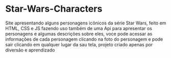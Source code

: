 # Star-Wars-Characters
Site apresentando alguns personagens icônicos da série Star Wars, feito em HTML, CSS e JS fazendo uso também de uma Api para apresentar os personagens e algumas descrições sobre eles, voce pode acessar as informações de cada personagem clicando na foto do personagem e pode sair clicando em qualquer lugar da sau tela, projeto criado apenas por diversão e aprendizado  

